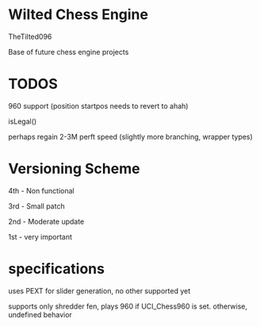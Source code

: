 # Wilted Chess Engine

TheTilted096

Base of future chess engine projects

# TODOS

960 support (position startpos needs to revert to ahah)

isLegal()

perhaps regain 2-3M perft speed (slightly more branching, wrapper types)

# Versioning Scheme

4th - Non functional

3rd - Small patch

2nd - Moderate update

1st - very important

# specifications

uses PEXT for slider generation, no other supported yet

supports only shredder fen, plays 960 if UCI_Chess960 is set. otherwise, undefined behavior


